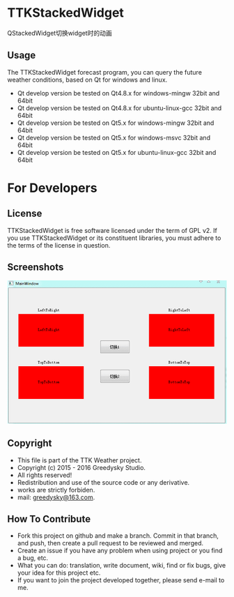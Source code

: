 # TTKStackedWidget
QStackedWidget切换widget时的动画

Usage
----
The TTKStackedWidget forecast program, you can query the future weather conditions, based on Qt for windows and linux.
 * Qt develop version be tested on Qt4.8.x for windows-mingw 32bit and 64bit
 * Qt develop version be tested on Qt4.8.x for ubuntu-linux-gcc 32bit and 64bit
 * Qt develop version be tested on Qt5.x for windows-mingw 32bit and 64bit
 * Qt develop version be tested on Qt5.x for windows-msvc 32bit and 64bit
 * Qt develop version be tested on Qt5.x for ubuntu-linux-gcc 32bit and 64bit
 
# For Developers

License
---
TTKStackedWidget is free software licensed under the term of GPL v2. If you use TTKStackedWidget or its constituent libraries, you must adhere to the terms of the license in question.

Screenshots
----

![Index](https://github.com/Greedysky/Resource/blob/master/Screen/QStackedWidget-Animation/1.gif?raw=true)


Copyright
-------
 * This file is part of the TTK Weather project.
 * Copyright (c) 2015 - 2016 Greedysky Studio.
 * All rights reserved!
 * Redistribution and use of the source code or any derivative.
 * works are strictly forbiden.
 * mail: greedysky@163.com.
 
How To Contribute
-------
 * Fork this project on github and make a branch. Commit in that branch, and push, then create a pull request to be reviewed and merged.
 * Create an issue if you have any problem when using project or you find a bug, etc.
 * What you can do: translation, write document, wiki, find or fix bugs, give your idea for this project etc.
 * If you want to join the project developed together, please send e-mail to me.